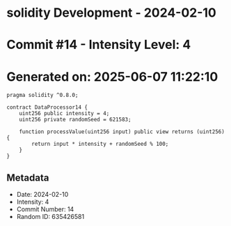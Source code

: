 ﻿# solidity Development - 2024-02-10
# Commit #14 - Intensity Level: 4
# Generated on: 2025-06-07 11:22:10
```solidity
pragma solidity ^0.8.0;

contract DataProcessor14 {
    uint256 public intensity = 4;
    uint256 private randomSeed = 621583;

    function processValue(uint256 input) public view returns (uint256) {
        return input * intensity + randomSeed % 100;
    }
}
```
## Metadata
- Date: 2024-02-10
- Intensity: 4
- Commit Number: 14
- Random ID: 635426581
